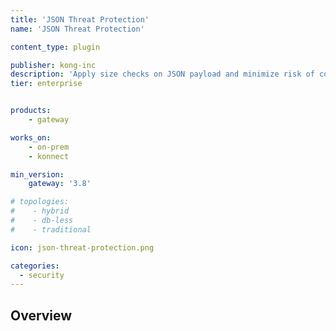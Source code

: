 ```yaml
---
title: 'JSON Threat Protection'
name: 'JSON Threat Protection'

content_type: plugin

publisher: kong-inc
description: 'Apply size checks on JSON payload and minimize risk of content-level attacks'
tier: enterprise


products:
    - gateway

works_on:
    - on-prem
    - konnect

min_version:
    gateway: '3.8'

# topologies:
#    - hybrid
#    - db-less
#    - traditional

icon: json-threat-protection.png

categories:
  - security
---
```


## Overview
